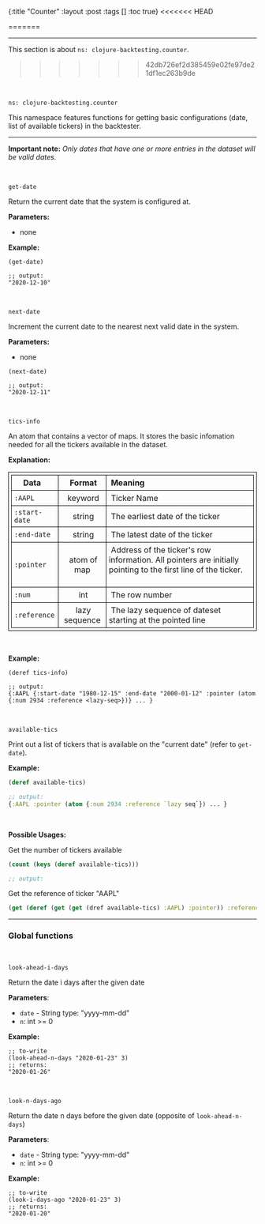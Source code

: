 {:title "Counter"
 :layout :post
 :tags  []
 :toc true}
<<<<<<< HEAD
 
=======

---

This section is about `ns: clojure-backtesting.counter`.
>>>>>>> 42db726ef2d385459e02fe97de21df1ec263b9de

<style>
/* table styles */
table, th, td {
  border: 1px solid black;
  padding: 5px;
}
</style>

<br>

`ns: clojure-backtesting.counter`

This namespace features functions for getting basic configurations (date, list of available tickers) in the backtester.

---

**Important note:** *Only dates that have one or more entries in the dataset will be valid dates.*


<br>

`get-date`

Return the current date that the system is configured at.

**Parameters:**
- none

**Example:**

```
(get-date)

;; output:
"2020-12-10"
```

<br>

`next-date`

Increment the current date to the nearest next valid date in the system.

**Parameters:**
- none

```
(next-date)

;; output:
"2020-12-11"
```

<br>

`tics-info`

An atom that contains a vector of maps. It stores the basic infomation needed for all the tickers available in the dataset.

**Explanation:**

| &nbsp;Data&emsp;| &nbsp;Format| &nbsp;Meaning  |
| ------------ | :-----------: | :----------|
| `:AAPL`      | &nbsp;keyword | &nbsp;Ticker Name         |
| `:start-date`   | &nbsp;string | &nbsp;The earliest date of the ticker &emsp; |
| `:end-date`     | &nbsp;string | &nbsp;The latest date of the ticker &emsp; |
| `:pointer`    | &nbsp;atom of map   | &nbsp;Address of the ticker's row information. All pointers are initially pointing to the first line of the ticker. &emsp; |
| `:num`        | &nbsp;int | &nbsp;The row number &emsp; |
| `:reference`        | &nbsp;lazy sequence | &nbsp;The lazy sequence of dateset starting at the pointed line &emsp; |

<br>

**Example:**

```
(deref tics-info)

;; output:
{:AAPL {:start-date "1980-12-15" :end-date "2000-01-12" :pointer (atom {:num 2934 :reference <lazy-seq>})} ... }
```


<br>

`available-tics`

Print out a list of tickers that is available on the "current date" (refer to `get-date`). 

**Example:**

```clojure
(deref available-tics)

;; output:
{:AAPL :pointer (atom {:num 2934 :reference `lazy seq`}) ... }
```

<br>

**Possible Usages:**

Get the number of tickers available

```clojure
(count (keys (deref available-tics)))

;; output:
```

Get the reference of ticker "AAPL"

```clojure
(get (deref (get (get (dref available-tics) :AAPL) :pointer)) :reference)
```

---


### Global functions

<br>

`look-ahead-i-days`

Return the date i days after the given date

**Parameters**: 

- `date` - String type: "yyyy-mm-dd"
- `n`: int >= 0

**Example:**

```
;; to-write
(look-ahead-n-days "2020-01-23" 3)
;; returns:
"2020-01-26"
```

<br>

`look-n-days-ago`

Return the date n days before the given date (opposite of `look-ahead-n-days`)

**Parameters**: 

- `date` - String type: "yyyy-mm-dd"
- `n`: int >= 0

**Example:**

```
;; to-write
(look-i-days-ago "2020-01-23" 3)
;; returns:
"2020-01-20"
```

<br>
